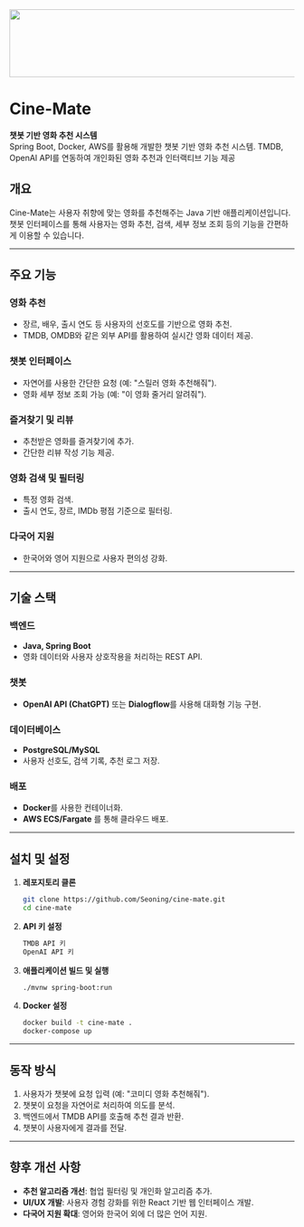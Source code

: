 
  <img src="https://render.gitanimals.org/lines/Seoning?pet-id=654188443304852967" width="1000" height="120"/>


# Cine-Mate  
**챗봇 기반 영화 추천 시스템**   
Spring Boot, Docker, AWS를 활용해 개발한 챗봇 기반 영화 추천 시스템. TMDB, OpenAI API를 연동하여 개인화된 영화 추천과 인터랙티브 기능 제공

## 개요  
Cine-Mate는 사용자 취향에 맞는 영화를 추천해주는 Java 기반 애플리케이션입니다.  
챗봇 인터페이스를 통해 사용자는 영화 추천, 검색, 세부 정보 조회 등의 기능을 간편하게 이용할 수 있습니다.

---

## 주요 기능  
### 영화 추천  
- 장르, 배우, 출시 연도 등 사용자의 선호도를 기반으로 영화 추천.  
- TMDB, OMDB와 같은 외부 API를 활용하여 실시간 영화 데이터 제공.  

### 챗봇 인터페이스  
- 자연어를 사용한 간단한 요청 (예: "스릴러 영화 추천해줘").  
- 영화 세부 정보 조회 가능 (예: "이 영화 줄거리 알려줘").  

### 즐겨찾기 및 리뷰  
- 추천받은 영화를 즐겨찾기에 추가.  
- 간단한 리뷰 작성 기능 제공.  

### 영화 검색 및 필터링  
- 특정 영화 검색.  
- 출시 연도, 장르, IMDb 평점 기준으로 필터링.  

### 다국어 지원  
- 한국어와 영어 지원으로 사용자 편의성 강화.  

---

## 기술 스택  
### 백엔드  
- **Java, Spring Boot**  
- 영화 데이터와 사용자 상호작용을 처리하는 REST API.  

### 챗봇  
- **OpenAI API (ChatGPT)** 또는 **Dialogflow**를 사용해 대화형 기능 구현.  

### 데이터베이스  
- **PostgreSQL/MySQL**  
- 사용자 선호도, 검색 기록, 추천 로그 저장.  

### 배포  
- **Docker**를 사용한 컨테이너화.  
- **AWS ECS/Fargate** 를 통해 클라우드 배포.  

---

## 설치 및 설정  
1. **레포지토리 클론**  
   ```bash
   git clone https://github.com/Seoning/cine-mate.git
   cd cine-mate
2. **API 키 설정**   
   ```bash
   TMDB API 키
   OpenAI API 키
3. **애플리케이션 빌드 및 실행**   
   ```bash
   ./mvnw spring-boot:run
4. **Docker 설정**  
   ```bash
   docker build -t cine-mate .
   docker-compose up

---

## 동작 방식
1. 사용자가 챗봇에 요청 입력 (예: "코미디 영화 추천해줘").
2. 챗봇이 요청을 자연어로 처리하여 의도를 분석.
3. 백엔드에서 TMDB API를 호출해 추천 결과 반환.
4. 챗봇이 사용자에게 결과를 전달.

---

## 향후 개선 사항
* **추천 알고리즘 개선**: 협업 필터링 및 개인화 알고리즘 추가.
* **UI/UX 개발**: 사용자 경험 강화를 위한 React 기반 웹 인터페이스 개발.
* **다국어 지원 확대**: 영어와 한국어 외에 더 많은 언어 지원.
